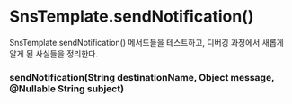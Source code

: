# SnsTemplate.sendNotification()

SnsTemplate.sendNotification() 메서드들을 테스트하고, 디버깅 과정에서 새롭게 알게 된 사실들을 정리한다.


### sendNotification(String destinationName, Object message, @Nullable String subject)

